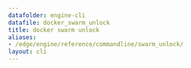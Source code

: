 ```yaml
---
datafolder: engine-cli
datafile: docker_swarm_unlock
title: docker swarm unlock
aliases:
- /edge/engine/reference/commandline/swarm_unlock/
layout: cli
---
```


<!--
This page is automatically generated from Docker's source code. If you want to
suggest a change to the text that appears here, open a ticket or pull request
in the source repository on GitHub:

https://github.com/docker/cli
-->
